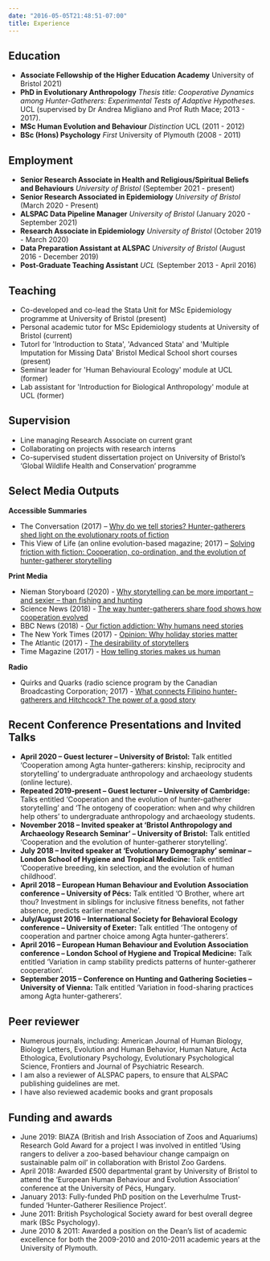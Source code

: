 ```yaml
---
date: "2016-05-05T21:48:51-07:00"
title: Experience
---
```


## Education

 - **Associate Fellowship of the Higher Education Academy** University of Bristol  2021)
 - **PhD in Evolutionary Anthropology** _Thesis title: Cooperative Dynamics among Hunter-Gatherers: Experimental Tests of Adaptive Hypotheses._ UCL (supervised by Dr Andrea Migliano and Prof Ruth Mace; 2013 - 2017). 
 - **MSc Human Evolution and Behaviour** _Distinction_ UCL (2011 - 2012)
 - **BSc (Hons) Psychology** _First_ University of Plymouth (2008 - 2011)


## Employment

 - **Senior Research Associate in Health and Religious/Spiritual Beliefs and Behaviours** _University of Bristol_ (September 2021 - present)
 - **Senior Research Associated in Epidemiology** _University of Bristol_ (March 2020 - Present)
 - **ALSPAC Data Pipeline Manager** _University of Bristol_ (January 2020 - September 2021)
 - **Research Associate in Epidemiology** _University of Bristol_ (October 2019 - March 2020)
 - **Data Preparation Assistant at ALSPAC** _University of Bristol_ (August 2016 - December 2019)
 - **Post-Graduate Teaching Assistant** _UCL_ (September 2013 - April 2016)


## Teaching

 - Co-developed and co-lead the Stata Unit for MSc Epidemiology programme at University of Bristol (present)
 - Personal academic tutor for MSc Epidemiology students at University of Bristol (current)
 - Tutorl for 'Introduction to Stata', 'Advanced Stata' and 'Multiple Imputation for Missing Data' Bristol Medical School short courses (present)
 - Seminar leader for 'Human Behavioural Ecology' module at UCL (former)
 - Lab assistant for 'Introduction for Biological Anthropology' module at UCL (former)
 
 
## Supervision

 - Line managing Research Associate on current grant
 - Collaborating on projects with research interns
 - Co-supervised student dissertation project on University of Bristol’s ‘Global Wildlife Health and Conservation’ programme
 
 
## Select Media Outputs

**Accessible Summaries**

 - The Conversation (2017) – [Why do we tell stories? Hunter-gatherers shed light on the evolutionary roots of fiction](https://theconversation.com/why-do-we-tell-stories-hunter-gatherers-shed-light-on-the-evolutionary-roots-of-fiction-88586)
 - This View of Life (an online evolution-based magazine; 2017) – [Solving friction with fiction: Cooperation, co-ordination, and the evolution of hunter-gatherer storytelling](https://thisviewoflife.com/solving-friction-with-fiction-cooperation-co-ordination-and-the-evolution-of-hunter-gatherer-storytelling/)

**Print Media**

 - Nieman Storyboard (2020) - [Why storytelling can be more important – and sexier – than fishing and hunting](https://niemanstoryboard.org/stories/why-storytelling-can-be-more-important-and-sexier-than-fishing-and-hunting/)
 - Science News (2018) - [The way hunter-gatherers share food shows how cooperation evolved](https://www.sciencenews.org/article/way-hunter-gatherers-share-food-shows-how-cooperation-evolved?tgt=nr)
 - BBC News (2018) - [Our fiction addiction: Why humans need stories](http://www.bbc.com/culture/story/20180503-our-fiction-addiction-why-humans-need-stories)
 - The New York Times (2017) - [Opinion: Why holiday stories matter](https://www.nytimes.com/2017/12/20/opinion/holiday-stories.html)
 - The Atlantic (2017) - [The desirability of storytellers](https://www.theatlantic.com/science/archive/2017/12/the-origins-of-storytelling/547502/)
 - Time Magazine (2017) - [How telling stories makes us human](http://time.com/5043166/storytelling-evolution/)

**Radio**
 - Quirks and Quarks (radio science program by the Canadian Broadcasting Corporation; 2017) - [What connects Filipino hunter-gatherers and Hitchcock? The power of a good story](http://www.cbc.ca/radio/quirks/u-s-military-invests-in-genetic-extinction-tech-yeti-explained-and-incredible-scientific-potential-of-story-1.4439586/what-connects-filipino-hunter-gatherers-and-hitchcock-the-power-of-a-good-story-1.4439629)



## Recent Conference Presentations and Invited Talks

 - **April 2020 – Guest lecturer – University of Bristol:** Talk entitled ‘Cooperation among Agta hunter-gatherers: kinship, reciprocity and storytelling’ to undergraduate anthropology and archaeology students (online lecture).
 - **Repeated 2019-present – Guest lecturer – University of Cambridge:** Talks entitled ‘Cooperation and the evolution of hunter-gatherer storytelling’ and ‘The ontogeny of cooperation: when and why children help others’ to undergraduate anthropology and archaeology students.
 - **November 2018 – Invited speaker at ‘Bristol Anthropology and Archaeology Research Seminar’ – University of Bristol:** Talk entitled ‘Cooperation and the evolution of hunter-gatherer storytelling’.
 - **July 2018 – Invited speaker at ‘Evolutionary Demography’ seminar – London School of Hygiene and Tropical Medicine:** Talk entitled ‘Cooperative breeding, kin selection, and the evolution of human childhood’.
 - **April 2018 – European Human Behaviour and Evolution Association conference – University of Pécs:** Talk entitled ‘O Brother, where art thou? Investment in siblings for inclusive fitness benefits, not father absence, predicts earlier menarche’.
 - **July/August 2016 – International Society for Behavioral Ecology conference – University of Exeter:**	Talk entitled ‘The ontogeny of cooperation and partner choice among Agta hunter-gatherers’.
 - **April 2016 – European Human Behaviour and Evolution Association conference – London School of Hygiene and Tropical Medicine:**	Talk entitled ‘Variation in camp stability predicts patterns of hunter-gatherer cooperation’.
 - **September 2015 – Conference on Hunting and Gathering Societies – University of Vienna:**	Talk entitled ‘Variation in food-sharing practices among Agta hunter-gatherers’.


## Peer reviewer
 - Numerous journals, including: American Journal of Human Biology, Biology Letters, Evolution and Human Behavior, Human Nature, Acta Ethologica, Evolutionary Psychology, Evolutionary Psychological Science, Frontiers and Journal of Psychiatric Research.
 - I am also a reviewer of ALSPAC papers, to ensure that ALSPAC publishing guidelines are met.
 - I have also reviewed academic books and grant proposals


## Funding and awards

 - June 2019: BIAZA (British and Irish Association of Zoos and Aquariums) Research Gold Award for a project I was involved in entitled ‘Using rangers to deliver a zoo-based behaviour change campaign on sustainable palm oil’ in collaboration with Bristol Zoo Gardens.
 - April 2018: Awarded £500 departmental grant by University of Bristol to attend the ‘European Human Behaviour and Evolution Association’ conference at the University of Pécs, Hungary.
 - January 2013: Fully-funded PhD position on the Leverhulme Trust-funded ‘Hunter-Gatherer Resilience Project’.
 - June 2011: British Psychological Society award for best overall degree mark (BSc Psychology).
 - June 2010 & 2011: Awarded a position on the Dean’s list of academic excellence for both the 2009-2010 and 2010-2011 academic years at the University of Plymouth.




